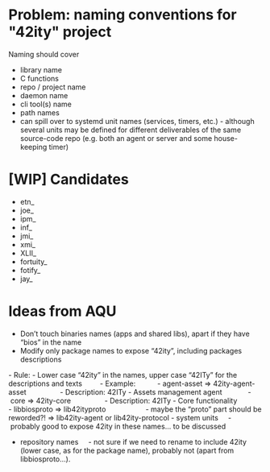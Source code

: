 # Problem: naming conventions for "42ity" project

Naming should cover
 * library name
 * C functions
 * repo / project name
 * daemon name
 * cli tool(s) name
 * path names
 * can spill over to systemd unit names (services, timers, etc.) - although several units may be defined for different deliverables of the same source-code repo (e.g. both an agent or server and some house-keeping timer)


# [WIP] Candidates
 * etn_
 * joe_
 * ipm_
 * inf_
 * jmi_
 * xmi_
 * XLII_
 * fortuity_
 * fotify_
 * jay_

# Ideas from AQU
-	Don’t touch binaries names (apps and shared libs), apart if they have “bios” in the name
-	Modify only package names to expose “42ity”, including packages descriptions

- Rule:
    - Lower case “42ity” in the names, upper case “42ITy” for the descriptions and texts
        - Example:
            - agent-asset => 42ity-agent-asset
                - Description: 42ITy - Assets management agent
            - core => 42ity-core
                - Description: 42ITy - Core functionality
            - libbiosproto => lib42ityproto    
                - maybe the “proto” part should be reworded?! => lib42ity-agent or lib42ity-protocol
- system units
    - probably good to expose 42ity in these names... to be discussed

- repository names 
    - not sure if we need to rename to include 42ity (lower case, as for the package name), probably not (apart from libbiosproto...).
